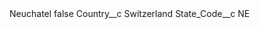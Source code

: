 <?xml version="1.0" encoding="UTF-8"?>
<CustomMetadata xmlns="http://soap.sforce.com/2006/04/metadata" xmlns:xsi="http://www.w3.org/2001/XMLSchema-instance" xmlns:xsd="http://www.w3.org/2001/XMLSchema">
    <label>Neuchatel</label>
    <protected>false</protected>
    <values>
        <field>Country__c</field>
        <value xsi:type="xsd:string">Switzerland</value>
    </values>
    <values>
        <field>State_Code__c</field>
        <value xsi:type="xsd:string">NE</value>
    </values>
</CustomMetadata>
